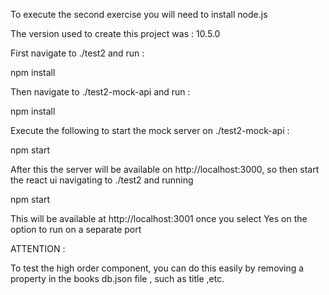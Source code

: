 To execute the second exercise you will need to install node.js

The version used to create this project was : 10.5.0

First navigate to ./test2 and run :

npm install

Then navigate to ./test2-mock-api and run :

npm install

Execute the following to start the mock server on ./test2-mock-api :

npm start

After this the server will be available on  http://localhost:3000, so then start the react ui navigating to ./test2 and running

npm start

This will be available at http://localhost:3001 once you select Yes on the option to run on a separate port



ATTENTION :

To test the high order component, you can do this easily by removing a property in the books db.json file , such as title ,etc.
